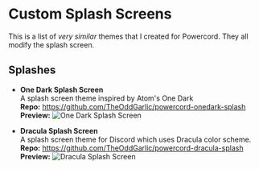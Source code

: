 # Custom Splash Screens
This is a list of *very similar* themes that I created for Powercord. They all modify the splash screen.

## Splashes
- **One Dark Splash Screen** \
  A splash screen theme inspired by Atom's One Dark \
  **Repo:** https://github.com/TheOddGarlic/powercord-onedark-splash \
  **Preview:** ![One Dark Splash Screen](https://bananas.is-inside.me/GNe7zrw5.png)

- **Dracula Splash Screen** \
  A splash screen theme for Discord which uses Dracula color scheme. \
  **Repo:** https://github.com/TheOddGarlic/powercord-dracula-splash \
  **Preview:** ![Dracula Splash Screen](https://bananas.is-inside.me/hYmBzF3k.png)

